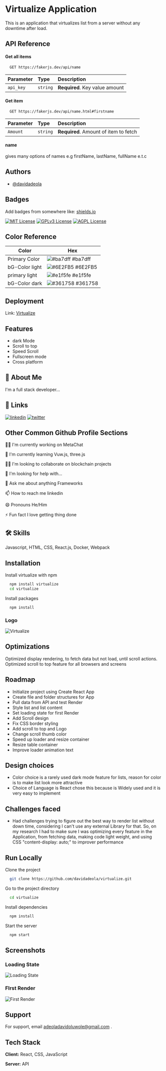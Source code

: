 # Virtualize Application

This is an application that virtualizes list from a server without any downtime after load.

## API Reference

#### Get all items

```http
  GET https://fakerjs.dev/api/name
```

| Parameter | Type     | Description                    |
| :-------- | :------- | :----------------------------- |
| `api_key` | `string` | **Required**. Key value amount |

#### Get item

```http
  GET https://fakerjs.dev/api/name.html#firstname
```

| Parameter | Type     | Description                           |
| :-------- | :------- | :------------------------------------ |
| `Amount`  | `string` | **Required**. Amount of item to fetch |

#### name

gives many options of names e.g firstName, lastName, fullName e.t.c

## Authors

- [@davidadeola](https://www.github.com/davidadeola)

## Badges

Add badges from somewhere like: [shields.io](https://shields.io/)

[![MIT License](https://img.shields.io/badge/License-MIT-green.svg)](https://choosealicense.com/licenses/mit/)
[![GPLv3 License](https://img.shields.io/badge/License-GPL%20v3-yellow.svg)](https://opensource.org/licenses/)
[![AGPL License](https://img.shields.io/badge/license-AGPL-blue.svg)](http://www.gnu.org/licenses/agpl-3.0)

## Color Reference

| Color          | Hex                                                              |
| -------------- | ---------------------------------------------------------------- |
| Primary Color  | ![#ba7dff](https://via.placeholder.com/10/ba7dff?text=+) #ba7dff |
| bG-Color light | ![#6E2FB5](https://via.placeholder.com/10/6E2FB5?text=+) #6E2FB5 |
| primary light  | ![#e1f5fe](https://via.placeholder.com/10/e1f5fe?text=+) #e1f5fe |
| bG-Color dark  | ![#361758](https://via.placeholder.com/10/361758?text=+) #361758 |

## Deployment

Link: [Virtualize](https://virtualizer.netlify.app/)

## Features

- dark Mode
- Scroll to top
- Speed Scroll
- Fullscreen mode
- Cross platform

## 🚀 About Me

I'm a full stack developer...

## 🔗 Links

[![linkedin](https://img.shields.io/badge/linkedin-0A66C2?style=for-the-badge&logo=linkedin&logoColor=white)](https://www.linkedin.com/david-adeola)
[![twitter](https://img.shields.io/badge/twitter-1DA1F2?style=for-the-badge&logo=twitter&logoColor=white)](https://twitter.com/DavidAdeola_)

## Other Common Github Profile Sections

👩‍💻 I'm currently working on MetaChat

🧠 I'm currently learning Vuw.js, three.js

👯‍♀️ I'm looking to collaborate on blockchain projects

🤔 I'm looking for help with...

💬 Ask me about anything Frameworks

📫 How to reach me linkedin

😄 Pronouns He/Him

⚡️ Fun fact I love getting thing done

## 🛠 Skills

Javascript, HTML, CSS, React.js, Docker, Webpack

## Installation

Install virtualize with npm

```bash
  npm install virtualize
  cd virtualize
```

Install packages

```bash
  npm install
```

### Logo

![Virtualize](https://res.cloudinary.com/devkp5za2/image/upload/v1664443697/virtualize_gb7hwu.png)

## Optimizations

Optimized display rendering, to fetch data but not load, until scroll actions.
Optimized scroll to top feature for all browsers and screens

## Roadmap

- Initialize project using Create React App
- Create file and folder structures for App
- Pull data from API and test Render
- Style list and list content
- Set loading state for first Render
- Add Scroll design
- Fix CSS border styling
- Add scroll to top and Logo
- Change scroll thumb color
- Speed up loader and resize container
- Resize table container
- Improve loader animation text

## Design choices

- Color choice is a rarely used dark mode feature for lists, reason for color is to make list look more attractive
- Choice of Language is React chose this because is Widely used and it is very easy to implement

## Challenges faced

- Had challenges trying to figure out the best way to render list without down time, considering I can't use any external Library for that. So, on my research I had to make sure I was optimizing every feature in the Application, from fetching data, making code light weight, and using CSS "content-display: auto;" to improver performance

## Run Locally

Clone the project

```bash
  git clone https://github.com/davidadeola/virtualize.git
```

Go to the project directory

```bash
  cd virtualize
```

Install dependencies

```bash
  npm install
```

Start the server

```bash
  npm start
```

## Screenshots

### Loading State

![Loading State](https://res.cloudinary.com/devkp5za2/image/upload/v1664444341/unnamed_2_lajdez.jpg)

### FIrst Render

![First Render](https://res.cloudinary.com/devkp5za2/image/upload/v1664444342/unnamed_3_tzadbk.jpg)

## Support

For support, email adeoladavidoluwole@gmail.com .

## Tech Stack

**Client:** React, CSS, JavaScript

**Server:** API
